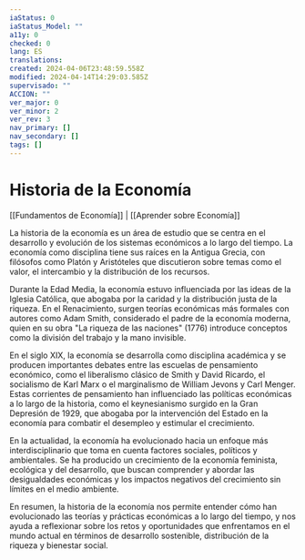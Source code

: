 ```yaml
---
iaStatus: 0
iaStatus_Model: ""
a11y: 0
checked: 0
lang: ES
translations: 
created: 2024-04-06T23:48:59.558Z
modified: 2024-04-14T14:29:03.585Z
supervisado: ""
ACCION: ""
ver_major: 0
ver_minor: 2
ver_rev: 3
nav_primary: []
nav_secondary: []
tags: []
---
```

# Historia de la Economía

[[Fundamentos de Economía]] | [[Aprender sobre Economía]]

La historia de la economía es un área de estudio que se centra en el desarrollo y evolución de los sistemas económicos a lo largo del tiempo. La economía como disciplina tiene sus raíces en la Antigua Grecia, con filósofos como Platón y Aristóteles que discutieron sobre temas como el valor, el intercambio y la distribución de los recursos.

Durante la Edad Media, la economía estuvo influenciada por las ideas de la Iglesia Católica, que abogaba por la caridad y la distribución justa de la riqueza. En el Renacimiento, surgen teorías económicas más formales con autores como Adam Smith, considerado el padre de la economía moderna, quien en su obra "La riqueza de las naciones" (1776) introduce conceptos como la división del trabajo y la mano invisible.

En el siglo XIX, la economía se desarrolla como disciplina académica y se producen importantes debates entre las escuelas de pensamiento económico, como el liberalismo clásico de Smith y David Ricardo, el socialismo de Karl Marx o el marginalismo de William Jevons y Carl Menger. Estas corrientes de pensamiento han influenciado las políticas económicas a lo largo de la historia, como el keynesianismo surgido en la Gran Depresión de 1929, que abogaba por la intervención del Estado en la economía para combatir el desempleo y estimular el crecimiento.

En la actualidad, la economía ha evolucionado hacia un enfoque más interdisciplinario que toma en cuenta factores sociales, políticos y ambientales. Se ha producido un crecimiento de la economía feminista, ecológica y del desarrollo, que buscan comprender y abordar las desigualdades económicas y los impactos negativos del crecimiento sin límites en el medio ambiente.

En resumen, la historia de la economía nos permite entender cómo han evolucionado las teorías y prácticas económicas a lo largo del tiempo, y nos ayuda a reflexionar sobre los retos y oportunidades que enfrentamos en el mundo actual en términos de desarrollo sostenible, distribución de la riqueza y bienestar social.
